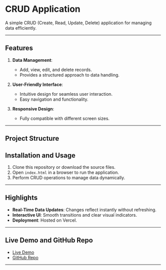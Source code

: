 # CRUD Application

A simple CRUD (Create, Read, Update, Delete) application for managing data efficiently.

---

## Features

1. **Data Management**:
   - Add, view, edit, and delete records.
   - Provides a structured approach to data handling.

2. **User-Friendly Interface**:
   - Intuitive design for seamless user interaction.
   - Easy navigation and functionality.

3. **Responsive Design**:
   - Fully compatible with different screen sizes.

---

## Project Structure


## Installation and Usage

1. Clone this repository or download the source files.
2. Open `index.html` in a browser to run the application.
3. Perform CRUD operations to manage data dynamically.

---

## Highlights

- **Real-Time Data Updates**: Changes reflect instantly without refreshing.
- **Interactive UI**: Smooth transitions and clear visual indicators.
- **Deployment**: Hosted on Vercel.

---

## Live Demo and GitHub Repo

- [Live Demo](https://crud-app-sigma-beryl.vercel.app/)
- [GitHub Repo](https://github.com/urzarai/crud-app)

---
